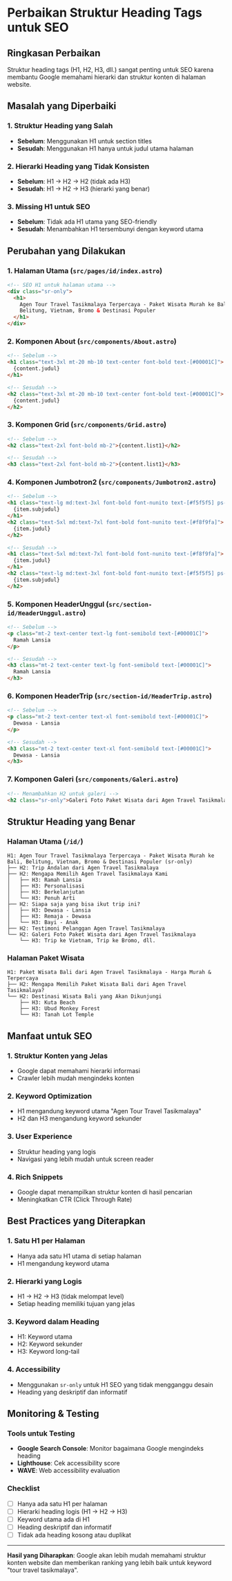 # Perbaikan Struktur Heading Tags untuk SEO

## Ringkasan Perbaikan

Struktur heading tags (H1, H2, H3, dll.) sangat penting untuk SEO karena membantu Google memahami hierarki dan struktur konten di halaman website.

## Masalah yang Diperbaiki

### 1. **Struktur Heading yang Salah**

- **Sebelum**: Menggunakan H1 untuk section titles
- **Sesudah**: Menggunakan H1 hanya untuk judul utama halaman

### 2. **Hierarki Heading yang Tidak Konsisten**

- **Sebelum**: H1 → H2 → H2 (tidak ada H3)
- **Sesudah**: H1 → H2 → H3 (hierarki yang benar)

### 3. **Missing H1 untuk SEO**

- **Sebelum**: Tidak ada H1 utama yang SEO-friendly
- **Sesudah**: Menambahkan H1 tersembunyi dengan keyword utama

## Perubahan yang Dilakukan

### 1. **Halaman Utama (`src/pages/id/index.astro`)**

```html
<!-- SEO H1 untuk halaman utama -->
<div class="sr-only">
  <h1>
    Agen Tour Travel Tasikmalaya Terpercaya - Paket Wisata Murah ke Bali,
    Belitung, Vietnam, Bromo & Destinasi Populer
  </h1>
</div>
```

### 2. **Komponen About (`src/components/About.astro`)**

```html
<!-- Sebelum -->
<h1 class="text-3xl mt-20 mb-10 text-center font-bold text-[#00001C]">
  {content.judul}
</h1>

<!-- Sesudah -->
<h2 class="text-3xl mt-20 mb-10 text-center font-bold text-[#00001C]">
  {content.judul}
</h2>
```

### 3. **Komponen Grid (`src/components/Grid.astro`)**

```html
<!-- Sebelum -->
<h2 class="text-2xl font-bold mb-2">{content.list1}</h2>

<!-- Sesudah -->
<h3 class="text-2xl font-bold mb-2">{content.list1}</h3>
```

### 4. **Komponen Jumbotron2 (`src/components/Jumbotron2.astro`)**

```html
<!-- Sebelum -->
<h1 class="text-lg md:text-3xl font-bold font-nunito text-[#f5f5f5] ps-1">
  {item.subjudul}
</h1>
<h2 class="text-5xl md:text-7xl font-bold font-nunito text-[#f8f9fa]">
  {item.judul}
</h2>

<!-- Sesudah -->
<h1 class="text-5xl md:text-7xl font-bold font-nunito text-[#f8f9fa]">
  {item.judul}
</h1>
<h2 class="text-lg md:text-3xl font-bold font-nunito text-[#f5f5f5] ps-1">
  {item.subjudul}
</h2>
```

### 5. **Komponen HeaderUnggul (`src/section-id/HeaderUnggul.astro`)**

```html
<!-- Sebelum -->
<p class="mt-2 text-center text-lg font-semibold text-[#00001C]">
  Ramah Lansia
</p>

<!-- Sesudah -->
<h3 class="mt-2 text-center text-lg font-semibold text-[#00001C]">
  Ramah Lansia
</h3>
```

### 6. **Komponen HeaderTrip (`src/section-id/HeaderTrip.astro`)**

```html
<!-- Sebelum -->
<p class="mt-2 text-center text-xl font-semibold text-[#00001C]">
  Dewasa - Lansia
</p>

<!-- Sesudah -->
<h3 class="mt-2 text-center text-xl font-semibold text-[#00001C]">
  Dewasa - Lansia
</h3>
```

### 7. **Komponen Galeri (`src/components/Galeri.astro`)**

```html
<!-- Menambahkan H2 untuk galeri -->
<h2 class="sr-only">Galeri Foto Paket Wisata dari Agen Travel Tasikmalaya</h2>
```

## Struktur Heading yang Benar

### Halaman Utama (`/id/`)

```
H1: Agen Tour Travel Tasikmalaya Terpercaya - Paket Wisata Murah ke Bali, Belitung, Vietnam, Bromo & Destinasi Populer (sr-only)
├── H2: Trip Andalan dari Agen Travel Tasikmalaya
├── H2: Mengapa Memilih Agen Travel Tasikmalaya Kami
│   ├── H3: Ramah Lansia
│   ├── H3: Personalisasi
│   ├── H3: Berkelanjutan
│   └── H3: Penuh Arti
├── H2: Siapa saja yang bisa ikut trip ini?
│   ├── H3: Dewasa - Lansia
│   ├── H3: Remaja - Dewasa
│   └── H3: Bayi - Anak
├── H2: Testimoni Pelanggan Agen Travel Tasikmalaya
└── H2: Galeri Foto Paket Wisata dari Agen Travel Tasikmalaya
    └── H3: Trip ke Vietnam, Trip ke Bromo, dll.
```

### Halaman Paket Wisata

```
H1: Paket Wisata Bali dari Agen Travel Tasikmalaya - Harga Murah & Terpercaya
├── H2: Mengapa Memilih Paket Wisata Bali dari Agen Travel Tasikmalaya?
└── H2: Destinasi Wisata Bali yang Akan Dikunjungi
    ├── H3: Kuta Beach
    ├── H3: Ubud Monkey Forest
    └── H3: Tanah Lot Temple
```

## Manfaat untuk SEO

### 1. **Struktur Konten yang Jelas**

- Google dapat memahami hierarki informasi
- Crawler lebih mudah mengindeks konten

### 2. **Keyword Optimization**

- H1 mengandung keyword utama "Agen Tour Travel Tasikmalaya"
- H2 dan H3 mengandung keyword sekunder

### 3. **User Experience**

- Struktur heading yang logis
- Navigasi yang lebih mudah untuk screen reader

### 4. **Rich Snippets**

- Google dapat menampilkan struktur konten di hasil pencarian
- Meningkatkan CTR (Click Through Rate)

## Best Practices yang Diterapkan

### 1. **Satu H1 per Halaman**

- Hanya ada satu H1 utama di setiap halaman
- H1 mengandung keyword utama

### 2. **Hierarki yang Logis**

- H1 → H2 → H3 (tidak melompat level)
- Setiap heading memiliki tujuan yang jelas

### 3. **Keyword dalam Heading**

- H1: Keyword utama
- H2: Keyword sekunder
- H3: Keyword long-tail

### 4. **Accessibility**

- Menggunakan `sr-only` untuk H1 SEO yang tidak mengganggu desain
- Heading yang deskriptif dan informatif

## Monitoring & Testing

### Tools untuk Testing

- **Google Search Console**: Monitor bagaimana Google mengindeks heading
- **Lighthouse**: Cek accessibility score
- **WAVE**: Web accessibility evaluation

### Checklist

- [ ] Hanya ada satu H1 per halaman
- [ ] Hierarki heading logis (H1 → H2 → H3)
- [ ] Keyword utama ada di H1
- [ ] Heading deskriptif dan informatif
- [ ] Tidak ada heading kosong atau duplikat

---

**Hasil yang Diharapkan**: Google akan lebih mudah memahami struktur konten website dan memberikan ranking yang lebih baik untuk keyword "tour travel tasikmalaya".
